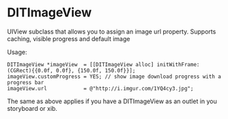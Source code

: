 DITImageView
============

UIView subclass that allows you to assign an image url property. Supports caching, visible progress and default image

Usage:

```objc
DITImageView *imageView  = [[DITImageView alloc] initWithFrame:(CGRect){{0.0f, 0.0f}, {150.0f, 150.0f}}];
imageView.customProgress = YES; // show image download progress with a progress bar
imageView.url            = @"http://i.imgur.com/1YQ4cy3.jpg";
```

The same as above applies if you have a DITImageView as an outlet in you storyboard or xib.
